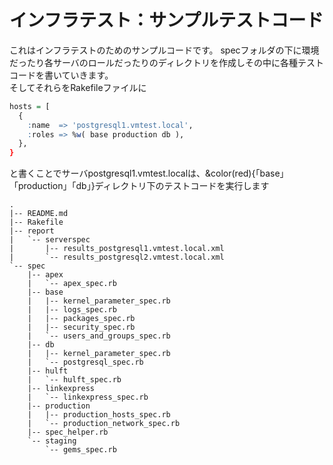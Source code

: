 # インフラテスト：サンプルテストコード

これはインフラテストのためのサンプルコードです。
specフォルダの下に環境だったり各サーバのロールだったりのディレクトリを作成しその中に各種テストコードを書いていきます。  
そしてそれらをRakefileファイルに  
```r
hosts = [
  {
    :name  => 'postgresql1.vmtest.local',
    :roles => %w( base production db ),
  },
}
```
と書くことでサーバpostgresql1.vmtest.localは、&color(red){「base」「production」「db」}ディレクトリ下のテストコードを実行します  
 

    .  
    |-- README.md  
    |-- Rakefile  
    |-- report  
    |   `-- serverspec  
    |       |-- results_postgresql1.vmtest.local.xml  
    |       `-- results_postgresql2.vmtest.local.xml  
    `-- spec  
        |-- apex  
        |   `-- apex_spec.rb  
        |-- base  
        |   |-- kernel_parameter_spec.rb  
        |   |-- logs_spec.rb  
        |   |-- packages_spec.rb  
        |   |-- security_spec.rb  
        |   `-- users_and_groups_spec.rb  
        |-- db  
        |   |-- kernel_parameter_spec.rb  
        |   `-- postgresql_spec.rb  
        |-- hulft  
        |   `-- hulft_spec.rb  
        |-- linkexpress  
        |   `-- linkexpress_spec.rb  
        |-- production  
        |   |-- production_hosts_spec.rb  
        |   `-- production_network_spec.rb  
        |-- spec_helper.rb  
        `-- staging  
            `-- gems_spec.rb  
  

